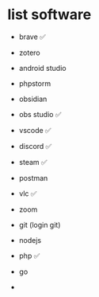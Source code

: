 # list software 

- brave ✅
- zotero 
- android studio
- phpstorm
- obsidian
- obs studio ✅
- vscode ✅
- discord ✅
- steam ✅
- postman
- vlc ✅
- zoom

- git (login git)
- nodejs 
- php ✅
- go
- 
